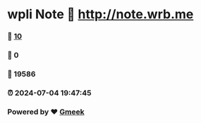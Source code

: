 # wpli Note :link: http://note.wrb.me 
### :page_facing_up: [10](http://note.wrb.me/tag.html) 
### :speech_balloon: 0 
### :hibiscus: 19586 
### :alarm_clock: 2024-07-04 19:47:45 
### Powered by :heart: [Gmeek](https://github.com/Meekdai/Gmeek)

